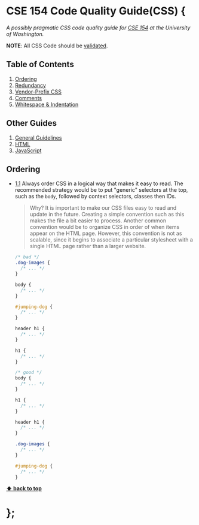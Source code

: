 # CSE 154 Code Quality Guide(CSS) {

*A possibly pragmatic CSS code quality guide for [CSE 154](https://cs.washington.edu/154) at the University of Washington.*

**NOTE**: All CSS Code should be [validated](https://jigsaw.w3.org/css-validator/#validate_by_input).

## Table of Contents

  1. [Ordering](#ordering)
  1. [Redundancy](#redundancy)
  1. [Vendor-Prefix CSS](#vendor-prefix-css)
  1. [Comments](#comments)
  1. [Whitespace & Indentation](#whitespace--indentation)

## Other Guides
  1. [General Guidelines](README.md)
  1. [HTML](HTML.md)
  1. [JavaScript](javascript.md)

## Ordering

  <a name="selector-ordering"></a><a name="1.1"></a>
  - [1.1](#selector-ordering) Always order CSS in a logical way that makes it easy to read. The recommended strategy would be to put "generic" selectors at the top, such as the `body`, followed by context selectors, classes then IDs.

    > Why? It is important to make our CSS files easy to read and update in the future. Creating a simple convention such as this makes the file a bit easier to process. Another common convention would be to organize CSS in order of when items appear on the HTML page. However, this convention is not as scalable, since it begins to associate a particular stylesheet with a single HTML page rather than a larger website.

    ```css
    /* bad */
    .dog-images {
      /* ... */
    }

    body {
      /* ... */
    }

    #jumping-dog {
      /* ... */
    }

    header h1 {
      /* ... */
    }

    h1 {
      /* ... */
    }
    ```

    ```CSS
    /* good */
    body {
      /* ... */
    }

    h1 {
      /* ... */
    }

    header h1 {
      /* ... */
    }

    .dog-images {
      /* ... */
    }

    #jumping-dog {
      /* ... */
    }
    ```

**[⬆ back to top](#table-of-contents)**

# };

